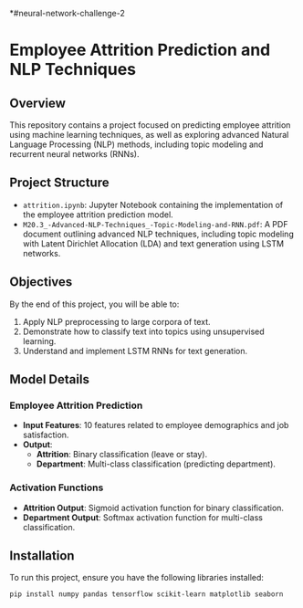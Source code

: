 *#neural-network-challenge-2

# Employee Attrition Prediction and NLP Techniques

## Overview
This repository contains a project focused on predicting employee attrition using machine learning techniques, as well as exploring advanced Natural Language Processing (NLP) methods, including topic modeling and recurrent neural networks (RNNs).

## Project Structure
- `attrition.ipynb`: Jupyter Notebook containing the implementation of the employee attrition prediction model.
- `M20.3_-Advanced-NLP-Techniques_-Topic-Modeling-and-RNN.pdf`: A PDF document outlining advanced NLP techniques, including topic modeling with Latent Dirichlet Allocation (LDA) and text generation using LSTM networks.

## Objectives
By the end of this project, you will be able to:
1. Apply NLP preprocessing to large corpora of text.
2. Demonstrate how to classify text into topics using unsupervised learning.
3. Understand and implement LSTM RNNs for text generation.

## Model Details
### Employee Attrition Prediction
- **Input Features**: 10 features related to employee demographics and job satisfaction.
- **Output**: 
  - **Attrition**: Binary classification (leave or stay).
  - **Department**: Multi-class classification (predicting department).

### Activation Functions
- **Attrition Output**: Sigmoid activation function for binary classification.
- **Department Output**: Softmax activation function for multi-class classification.

## Installation
To run this project, ensure you have the following libraries installed:
```bash
pip install numpy pandas tensorflow scikit-learn matplotlib seaborn
